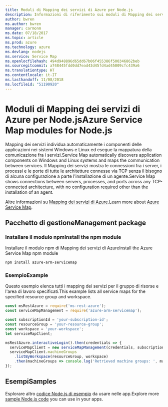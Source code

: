 ```yaml
---
title: Moduli di Mapping dei servizi di Azure per Node.js
description: Informazioni di riferimento sui moduli di Mapping dei servizi di Azure per Node.js
author: bwren
ms.author: bwren
manager: carmonm
ms.date: 07/18/2017
ms.topic: article
ms.prod: azure
ms.technology: azure
ms.devlang: nodejs
ms.service: Service Map
ms.openlocfilehash: 494d948896d65dd67b06f455386f500346862beb
ms.sourcegitcommit: a748445fdd0dd7ead43d45fd4ad45009cfc439a6
ms.translationtype: HT
ms.contentlocale: it-IT
ms.lasthandoff: 11/08/2018
ms.locfileid: "51190920"
---
```

# <a name="azure-service-map-modules-for-nodejs"></a><span data-ttu-id="8f509-103">Moduli di Mapping dei servizi di Azure per Node.js</span><span class="sxs-lookup"><span data-stu-id="8f509-103">Azure Service Map modules for Node.js</span></span>

<span data-ttu-id="8f509-104">Mapping dei servizi individua automaticamente i componenti delle applicazioni nei sistemi Windows e Linux ed esegue la mappatura della comunicazione fra i servizi.</span><span class="sxs-lookup"><span data-stu-id="8f509-104">Service Map automatically discovers application components on Windows and Linux systems and maps the communication between services.</span></span> <span data-ttu-id="8f509-105">Il Mapping dei servizi mostra le connessioni fra i server, i processi e le porte di tutte le architetture connesse via TCP senza il bisogno di alcuna configurazione a parte l'installazione di un agente.</span><span class="sxs-lookup"><span data-stu-id="8f509-105">Service Map shows connections between servers, processes, and ports across any TCP-connected architecture, with no configuration required other than the installation of an agent.</span></span>

<span data-ttu-id="8f509-106">Altre informazioni su [Mapping dei servizi di Azure](https://docs.microsoft.com/azure/operations-management-suite/operations-management-suite-service-map).</span><span class="sxs-lookup"><span data-stu-id="8f509-106">Learn more about [Azure Service Map](https://docs.microsoft.com/azure/operations-management-suite/operations-management-suite-service-map).</span></span>

## <a name="management-package"></a><span data-ttu-id="8f509-107">Pacchetto di gestione</span><span class="sxs-lookup"><span data-stu-id="8f509-107">Management package</span></span>

### <a name="install-the-npm-module"></a><span data-ttu-id="8f509-108">Installare il modulo npm</span><span class="sxs-lookup"><span data-stu-id="8f509-108">Install the npm module</span></span>

<span data-ttu-id="8f509-109">Installare il modulo npm di Mapping dei servizi di Azure</span><span class="sxs-lookup"><span data-stu-id="8f509-109">Install the Azure Service Map npm module</span></span>

```bash
npm install azure-arm-servicemap
```

### <a name="example"></a><span data-ttu-id="8f509-110">Esempio</span><span class="sxs-lookup"><span data-stu-id="8f509-110">Example</span></span>

<span data-ttu-id="8f509-111">Questo esempio elenca tutti i mapping dei servizi per il gruppo di risorse e l'area di lavoro specificati.</span><span class="sxs-lookup"><span data-stu-id="8f509-111">This example lists all service maps for the specified resource group and workspace.</span></span>

```javascript
const msRestAzure = require('ms-rest-azure');
const serviceMapManagement = require('azure-arm-servicemap');

const subscriptionId = 'your-subscription-id';
const resourceGroup = 'your-resource-group';
const workspace = 'your-workspace';
let serviceMapClient;

msRestAzure.interactiveLogin().then(credentials => {
  serviceMapClient = new serviceMapManagement(credentials, subscriptionId);
  serviceMapClient.machineGroups
    .listByWorkspace(resourceGroup, workspace)
    .then(machineGroups => console.log('Retrieved machine groups: ', machineGroups));
});
```

## <a name="samples"></a><span data-ttu-id="8f509-112">Esempi</span><span class="sxs-lookup"><span data-stu-id="8f509-112">Samples</span></span>

<span data-ttu-id="8f509-113">Esplorare altro [codice Node.js di esempio](https://azure.microsoft.com/resources/samples/?platform=nodejs) da usare nelle app.</span><span class="sxs-lookup"><span data-stu-id="8f509-113">Explore more [sample Node.js code](https://azure.microsoft.com/resources/samples/?platform=nodejs) you can use in your apps.</span></span>
